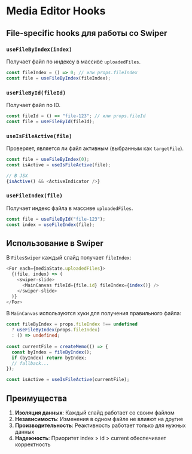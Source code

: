 # Media Editor Hooks

## File-specific hooks для работы со Swiper

### `useFileByIndex(index)`
Получает файл по индексу в массиве `uploadedFiles`.

```typescript
const fileIndex = () => 0; // или props.fileIndex
const file = useFileByIndex(fileIndex);
```

### `useFileById(fileId)`
Получает файл по ID.

```typescript
const fileId = () => "file-123"; // или props.fileId
const file = useFileById(fileId);
```

### `useIsFileActive(file)`
Проверяет, является ли файл активным (выбранным как `targetFile`).

```typescript
const file = useFileByIndex(0);
const isActive = useIsFileActive(file);

// В JSX
{isActive() && <ActiveIndicator />}
```

### `useFileIndex(file)`
Получает индекс файла в массиве `uploadedFiles`.

```typescript
const file = useFileById("file-123");
const index = useFileIndex(file);
```

## Использование в Swiper

В `FilesSwiper` каждый слайд получает `fileIndex`:

```typescript
<For each={mediaState.uploadedFiles}>
  {(file, index) => (
    <swiper-slide>
      <MainCanvas fileId={file.id} fileIndex={index()} />
    </swiper-slide>
  )}
</For>
```

В `MainCanvas` используются хуки для получения правильного файла:

```typescript
const fileByIndex = props.fileIndex !== undefined 
  ? useFileByIndex(props.fileIndex) 
  : () => undefined;
  
const currentFile = createMemo(() => {
  const byIndex = fileByIndex();
  if (byIndex) return byIndex;
  // fallback...
});

const isActive = useIsFileActive(currentFile);
```

## Преимущества

1. **Изоляция данных**: Каждый слайд работает со своим файлом
2. **Независимость**: Изменения в одном файле не влияют на другие
3. **Производительность**: Реактивность работает только для нужных данных
4. **Надежность**: Приоритет index > id > current обеспечивает корректность

